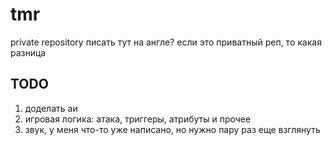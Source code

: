# tmr

private repository
писать тут на англе? если это приватный реп, то какая разница

## TODO

1. доделать аи
2. игровая логика: атака, триггеры, атрибуты и прочее
3. звук, у меня что-то уже написано, но нужно пару раз еще взглянуть

